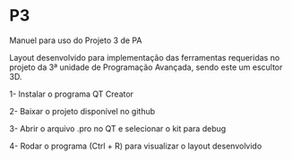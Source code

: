 
# P3
Manuel para uso do Projeto 3 de PA


Layout desenvolvido para implementação das ferramentas requeridas no projeto da 3ª unidade de Programação Avançada, sendo este um escultor 3D.


1- Instalar o programa QT Creator

2- Baixar o projeto disponível no github

3- Abrir o arquivo .pro no QT e selecionar o kit para debug

4- Rodar o programa (Ctrl + R) para visualizar o layout desenvolvido

